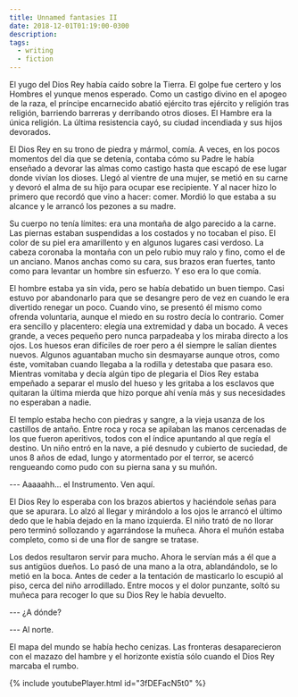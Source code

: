 ```yaml
---
title: Unnamed fantasies II
date: 2018-12-01T01:19:00-0300
description:
tags:
  - writing
  - fiction
---
```



El yugo del Dios Rey había caído sobre la Tierra. El golpe fue certero y los
Hombres el yunque menos esperado. Como un castigo divino en el apogeo de la
raza, el príncipe encarnecido abatió ejército tras ejército y religión tras
religión, barriendo barreras y derribando otros dioses. El Hambre era la única
religión. La última resistencia cayó, su ciudad incendiada y sus hijos
devorados.

El Dios Rey en su trono de piedra y mármol, comía. A veces, en los pocos
momentos del día que se detenía, contaba cómo su Padre le había enseñado a
devorar las almas como castigo hasta que escapó de ese lugar donde vivían los
dioses. Llegó al vientre de una mujer, se metió en su carne y devoró el alma
de su hijo para ocupar ese recipiente. Y al nacer hizo lo primero que recordó
que vino a hacer: comer. Mordió lo que estaba a su alcance y le arrancó los
pezones a su madre.

Su cuerpo no tenía límites: era una montaña de algo parecido a la carne. Las
piernas estaban suspendidas a los costados y no tocaban el piso. El color de su
piel era amarillento y en algunos lugares casi verdoso. La cabeza coronaba la
montaña con un pelo rubio muy ralo y fino, como el de un anciano. Manos anchas
como su cara, sus brazos eran fuertes, tanto como para levantar un hombre sin
esfuerzo. Y eso era lo que comía.

El hombre estaba ya sin vida, pero se había debatido un buen tiempo. Casi
estuvo por abandonarlo para que se desangre pero de vez en cuando le era
divertido renegar un poco. Cuando vino, se presentó él mismo como ofrenda
voluntaria, aunque el miedo en su rostro decía lo contrario. Comer era sencillo
y placentero: elegía una extremidad y daba un bocado. A veces grande, a veces
pequeño pero nunca parpadeaba y los miraba directo a los ojos. Los huesos eran
difíciles de roer pero a él siempre le salían dientes nuevos. Algunos
aguantaban mucho sin desmayarse aunque otros, como éste, vomitaban cuando
llegaba a la rodilla y detestaba que pasara eso. Mientras vomitaba y decía 
algún tipo de plegaria el Dios Rey estaba empeñado a separar el muslo del 
hueso y les gritaba a los esclavos que quitaran la última mierda que hizo 
porque ahí venía más y sus necesidades no esperaban a nadie.

El templo estaba hecho con piedras y sangre, a la vieja usanza de los castillos
de antaño. Entre roca y roca se apilaban las manos cercenadas de los que fueron
aperitivos, todos con el índice apuntando al que regía el destino. Un niño
entró en la nave, a pié desnudo y cubierto de suciedad, de unos 8 años de
edad, lungo y atormentado por el terror, se acercó rengueando como pudo con su
pierna sana y su muñón.

--- Aaaaahh... el Instrumento. Ven aquí.

El Dios Rey lo esperaba con los brazos abiertos y haciéndole señas para que se
apurara. Lo alzó al llegar y mirándolo a los ojos le arrancó el último dedo que
le había dejado en la mano izquierda. El niño trató de no llorar pero terminó
sollozando y agarrándose la muñeca. Ahora el muñón estaba completo, como si de
una flor de sangre se tratase.

Los dedos resultaron servir para mucho. Ahora le servían más a él que a sus
antigüos dueños. Lo pasó de una mano a la otra, ablandándolo, se lo metió en la
boca. Antes de ceder a la tentación de masticarlo lo escupió al piso, cerca del
niño arrodillado. Entre mocos y el dolor punzante, soltó su muñeca para
recoger lo que su Dios Rey le había devuelto.

--- ¿A dónde?

--- Al norte.

El mapa del mundo se había hecho cenizas. Las fronteras desaparecieron con el
mazazo del hambre y el horizonte existía sólo cuando el Dios Rey marcaba el
rumbo.

{% include youtubePlayer.html id="3fDEFacN5t0" %}
